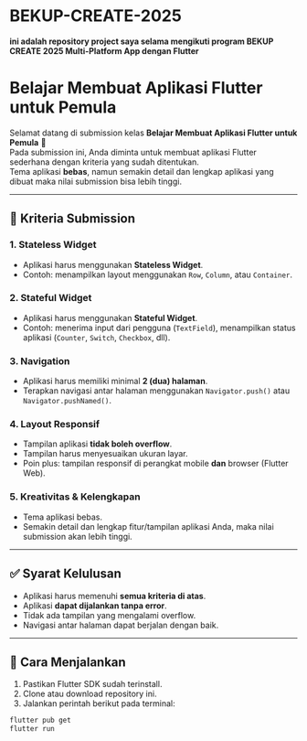 # BEKUP-CREATE-2025
**ini adalah repository project saya selama mengikuti program BEKUP CREATE 2025 Multi-Platform App dengan Flutter**


# Belajar Membuat Aplikasi Flutter untuk Pemula

Selamat datang di submission kelas **Belajar Membuat Aplikasi Flutter untuk Pemula** 🎉  
Pada submission ini, Anda diminta untuk membuat aplikasi Flutter sederhana dengan kriteria yang sudah ditentukan.  
Tema aplikasi **bebas**, namun semakin detail dan lengkap aplikasi yang dibuat maka nilai submission bisa lebih tinggi.  

---

## 🎯 Kriteria Submission

### 1. Stateless Widget
- Aplikasi harus menggunakan **Stateless Widget**.  
- Contoh: menampilkan layout menggunakan `Row`, `Column`, atau `Container`.

### 2. Stateful Widget
- Aplikasi harus menggunakan **Stateful Widget**.  
- Contoh: menerima input dari pengguna (`TextField`), menampilkan status aplikasi (`Counter`, `Switch`, `Checkbox`, dll).

### 3. Navigation
- Aplikasi harus memiliki minimal **2 (dua) halaman**.  
- Terapkan navigasi antar halaman menggunakan `Navigator.push()` atau `Navigator.pushNamed()`.

### 4. Layout Responsif
- Tampilan aplikasi **tidak boleh overflow**.  
- Tampilan harus menyesuaikan ukuran layar.  
- Poin plus: tampilan responsif di perangkat mobile **dan** browser (Flutter Web).

### 5. Kreativitas & Kelengkapan
- Tema aplikasi bebas.  
- Semakin detail dan lengkap fitur/tampilan aplikasi Anda, maka nilai submission akan lebih tinggi.  

---

## ✅ Syarat Kelulusan
- Aplikasi harus memenuhi **semua kriteria di atas**.  
- Aplikasi **dapat dijalankan tanpa error**.  
- Tidak ada tampilan yang mengalami overflow.  
- Navigasi antar halaman dapat berjalan dengan baik.  

---

## 🚀 Cara Menjalankan
1. Pastikan Flutter SDK sudah terinstall.  
2. Clone atau download repository ini.  
3. Jalankan perintah berikut pada terminal:  

```bash
flutter pub get
flutter run
